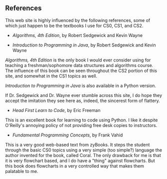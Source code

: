## References

This web site is highly influenced by the following references,
some of which just happen to be the textbooks
I use for CS0, CS1, and CS2.

* *Algorithms, 4th Edition*, by Robert Sedgewick and Kevin Wayne

* *Introduction to Programming in Java*, by Robert Sedgewick and Kevin Wayne

*Algorithms, 4th Edition* is the only book I would ever consider using
for teaching a freshman/sophomore data structures and algorithms course.
The influence of this book can be seen throughout the CS2 portion of this site,
and somewhat in the CS1 topics as well.

*Introduction to Programming in Java* is also available in a Python version.

If Dr. Sedgewick and Dr. Wayne ever stumble across this site,
I do hope they accept the imitation they see here as,
indeed, the sincerest form of flattery.


* *Head First Learn to Code*, by Eric Freeman

This is an excellent book for learning to code using Python.
I like it despite O'Reilly's annoying policy of not providing
free desk copies to instructors.

* *Fundamental Programming Concepts*, by Frank Vahid

This is a very good web-based text from zyBooks.
It steps the student through the basic CS0 topics
using a very simple (too simple?) language the author
invented for the book, called Coral.
The only drawback for me is that it is very flowchart based,
and I do have a "thing" against flowcharts.
But this book does flowcharts in a very controlled way
that makes them palatable to me.
